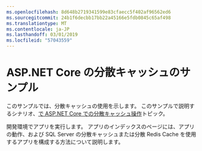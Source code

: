 ```yaml
---
ms.openlocfilehash: 8d648b2719341599e83cfaecc5f402af96562ed6
ms.sourcegitcommit: 24b1f6decbb17bb22a45166e5fdb0845c65af498
ms.translationtype: MT
ms.contentlocale: ja-JP
ms.lasthandoff: 03/01/2019
ms.locfileid: "57043559"
---
```

# <a name="aspnet-core-distributed-cache-sample"></a>ASP.NET Core の分散キャッシュのサンプル

このサンプルでは、分散キャッシュの使用を示します。 このサンプルで説明するシナリオ、[で ASP.NET Core での分散キャッシュ操作](https://docs.microsoft.com/aspnet/core/performance/caching/distributed)トピック。

開発環境でアプリを実行します。 アプリのインデックスのページには、アプリの動作、および SQL Server の分散キャッシュまたは分散 Redis Cache を使用するアプリを構成する方法について説明します。
